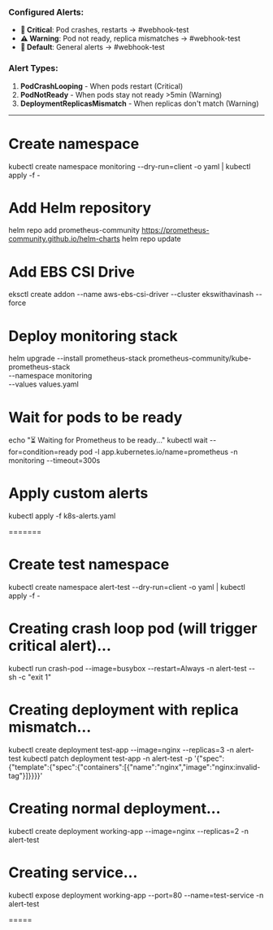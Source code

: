### Configured Alerts:
- **🚨 Critical**: Pod crashes, restarts → #webhook-test
- **⚠️ Warning**: Pod not ready, replica mismatches → #webhook-test
- **📢 Default**: General alerts → #webhook-test

### Alert Types:
1. **PodCrashLooping** - When pods restart (Critical)
2. **PodNotReady** - When pods stay not ready >5min (Warning)  
3. **DeploymentReplicasMismatch** - When replicas don't match (Warning)

---

# Create namespace
kubectl create namespace monitoring --dry-run=client -o yaml | kubectl apply -f -

# Add Helm repository
helm repo add prometheus-community https://prometheus-community.github.io/helm-charts
helm repo update


# Add EBS CSI Drive

eksctl create addon --name aws-ebs-csi-driver --cluster ekswithavinash --force

# Deploy monitoring stack
helm upgrade --install prometheus-stack prometheus-community/kube-prometheus-stack \
  --namespace monitoring \
  --values values.yaml

# Wait for pods to be ready
echo "⏳ Waiting for Prometheus to be ready..."
kubectl wait --for=condition=ready pod -l app.kubernetes.io/name=prometheus -n monitoring --timeout=300s

# Apply custom alerts
kubectl apply -f k8s-alerts.yaml


=======


# Create test namespace
kubectl create namespace alert-test --dry-run=client -o yaml | kubectl apply -f -

# Creating crash loop pod (will trigger critical alert)...
kubectl run crash-pod --image=busybox --restart=Always -n alert-test -- sh -c "exit 1"

# Creating deployment with replica mismatch...
kubectl create deployment test-app --image=nginx --replicas=3 -n alert-test
kubectl patch deployment test-app -n alert-test -p '{"spec":{"template":{"spec":{"containers":[{"name":"nginx","image":"nginx:invalid-tag"}]}}}}'

# Creating normal deployment...
kubectl create deployment working-app --image=nginx --replicas=2 -n alert-test

# Creating service...
kubectl expose deployment working-app --port=80 --name=test-service -n alert-test

=====


